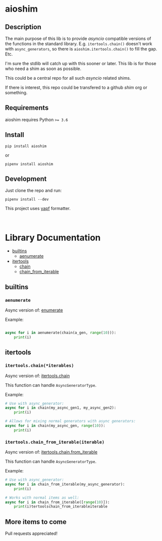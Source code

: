 
# aioshim


## Description

The main purpose of this lib is to provide *asyncio* compatible versions of the functions in the standard library. E.g. `itertools.chain()` doesn't work with `async_generators`, so there is `aioshim.itertools.chain()` to fill the gap. Etc.

I'm sure the stdlib will catch up with this sooner or later. This lib is for those who need a shim as soon as possible. 

This could be a central repo for all such *asyncio* related shims.

If there is interest, this repo could be transfered to a github *shim* org or something.


## Requirements

aioshim requires Python `>= 3.6`


## Install

    pip install aioshim

or

    pipenv install aioshim


## Development

Just clone the repo and run:

    pipenv install --dev

This project uses [yapf](https://github.com/google/yapf) formatter.


<br/>

# Library Documentation

* [builtins](#builtins)
  * [aenumerate](#aenumerate)
* [itertools](#itertools)
  * [chain](#itertoolschainiterables)
  * [chain_from_iterable](#itertoolschain_from_iterableiterable)

## builtins

### `aenumerate`

Async version of: [enumerate](https://docs.python.org/3.6/library/functions.html#enumerate)

Example:

```python

async for i in aenumerate(chain(a_gen, range(10))):
    print(i)

```

## itertools


### `itertools.chain(*iterables)`

Async version of: [itertools.chain](https://docs.python.org/3.6/library/itertools.html#itertools.chain)

This function can handle `AsyncGeneratorType`.

Example:

```python
# Use with async_generator:
async for i in chain(my_async_gen1, my_async_gen2):
    print(i)

# Allows for mixing normal generators with async generators:
async for i in chain(my_async_gen, range(10)):
    print(i)
```


### `itertools.chain_from_iterable(iterable)`

Async version of: [itertools.chain.from_iterable](https://docs.python.org/3.6/library/itertools.html#itertools.chain.from_iterable)

This function can handle `AsyncGeneratorType`.

Example:

```python
# Use with async_generator:
async for i in chain_from_iterable(my_async_generator):
    print(i)

# Works with normal items as well:
async for i in chain_from_iterable([range(10)]):
    print(i)tertoolschain_from_iterableiterable
```


## More items to come

Pull requests appreciated!



